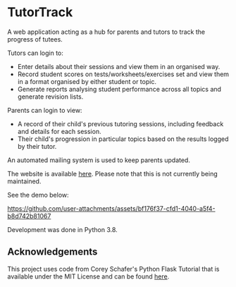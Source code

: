# TutorTrack
A web application acting as a hub for parents and tutors to track the progress of tutees. 

Tutors can login to:
- Enter details about their sessions and view them in an organised way.
- Record student scores on tests/worksheets/exercises set and view them in a format organised by either student or topic.
- Generate reports analysing student performance across all topics and generate revision lists.

Parents can login to view:
- A record of their child's previous tutoring sessions, including feedback and details for each session.
- Their child's progression in particular topics based on the results logged by their tutor.

An automated mailing system is used to keep parents updated.

The website is available [here](https://mattblessing.eu.pythonanywhere.com). Please note that this is not currently being maintained.

See the demo below:

https://github.com/user-attachments/assets/bf176f37-cfd1-4040-a5f4-b8d742b81067

Development was done in Python 3.8.

## Acknowledgements

This project uses code from Corey Schafer's Python Flask Tutorial that is available under the MIT License and can be found [here](https://github.com/CoreyMSchafer/code_snippets/blob/master/Python/Flask_Blog).